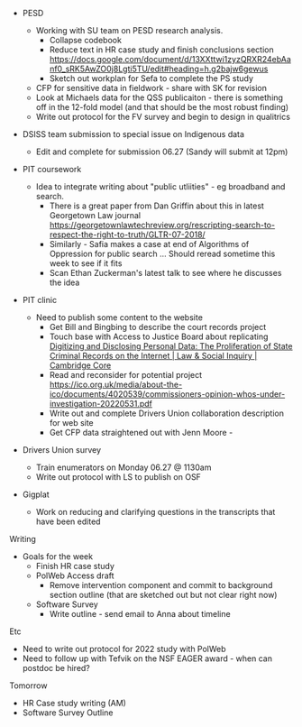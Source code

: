 - PESD 
	- Working with SU team on PESD research analysis.
		- Collapse codebook 
		- Reduce text in HR case study and finish conclusions section https://docs.google.com/document/d/13XXttwi1zyzQRXR24ebAanf0_sRK5AwZO0j8Lgti5TU/edit#heading=h.g2bajw6gewus 
		- Sketch out workplan for Sefa to complete the PS study 
	- CFP for sensitive data in fieldwork - share with SK for revision 
	- Look at Michaels data for the QSS publicaiton - there is something off in the 12-fold model (and that should be the most robust finding)
	- Write out protocol for the FV survey and begin to design in qualitrics 
- DSISS team submission to special issue on Indigenous data 
	- Edit and complete for submission 06.27 (Sandy will submit at 12pm)
- PIT coursework 
	- Idea to integrate writing about "public utliities" - eg broadband and search. 
		- There is a great paper from Dan Griffin about this in latest Georgetown Law journal https://georgetownlawtechreview.org/rescripting-search-to-respect-the-right-to-truth/GLTR-07-2018/ 
		- Similarly - Safia makes a case at end of Algorithms of Oppression for public search ... Should reread sometime this week to see if it fits
		- Scan Ethan Zuckerman's latest talk to see where he discusses the idea 
- PIT clinic 
	- Need to publish some content to the website 
		- Get Bill and Bingbing to describe the court records project
		- Touch base with Access to Justice Board about replicating [Digitizing and Disclosing Personal Data: The Proliferation of State Criminal Records on the Internet | Law & Social Inquiry | Cambridge Core](https://www.cambridge.org/core/journals/law-and-social-inquiry/article/abs/digitizing-and-disclosing-personal-data-the-proliferation-of-state-criminal-records-on-the-internet/0D7B9A42DA08BADB223D2DE206413585)
		- Read and reconsider for potential project https://ico.org.uk/media/about-the-ico/documents/4020539/commissioners-opinion-whos-under-investigation-20220531.pdf 
		- Write out and complete Drivers Union collaboration description for web site 
		- Get CFP data straightened out with Jenn Moore -  

- Drivers Union survey 
	- Train enumerators on Monday 06.27 @ 1130am 
	- Write out protocol with LS to publish on OSF 

- Gigplat
	- Work on reducing and clarifying questions in the transcripts that have been edited 


Writing 
- Goals for the week
	- Finish HR case study 
	- PolWeb Access draft 
		- Remove intervention component and commit to background section outline (that are sketched out but not clear right now)
	- Software Survey 
		- Write outline - send email to Anna about timeline 


Etc 
- Need to write out protocol for 2022 study with PolWeb 
- Need to follow up with Tefvik on the NSF EAGER award - when can postdoc be hired? 


Tomorrow
- HR Case study writing (AM) 
- Software Survey Outline 